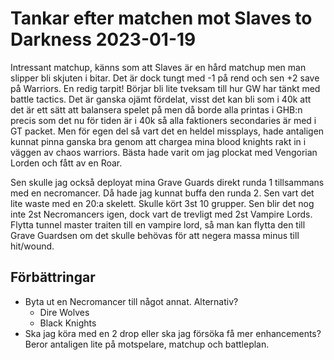 # Tankar efter matchen mot Slaves to Darkness 2023-01-19

Intressant matchup, känns som att Slaves är en hård matchup men man slipper bli skjuten i bitar. Det är dock tungt med -1 på rend och sen +2 save på Warriors. En redig tarpit! Börjar bli lite tveksam till hur GW har tänkt med battle tactics. Det är ganska ojämt fördelat, visst det kan bli som i 40k att det är ett sätt att balansera spelet på men då borde alla printas i GHB:n precis som det nu för tiden är i 40k så alla faktioners secondaries är med i GT packet.
Men för egen del så vart det en heldel missplays, hade antaligen kunnat pinna ganska bra genom att chargea mina blood knights rakt in i väggen av chaos warriors. Bästa hade varit om jag plockat med Vengorian Lorden och fått av en Roar. 

Sen skulle jag också deployat mina Grave Guards direkt runda 1 tillsammans med en necromancer. Då hade jag kunnat buffa den runda 2. Sen vart det lite waste med en 20:a skelett. Skulle kört 3st 10 grupper. Sen blir det nog inte 2st Necromancers igen, dock vart de trevligt med 2st Vampire Lords. Flytta tunnel master traiten till en vampire lord, så man kan flytta den till Grave Guardsen om det skulle behövas för att negera massa minus till hit/wound.

## Förbättringar

* Byta ut en Necromancer till något annat. Alternativ?
  * Dire Wolves
  * Black Knights
* Ska jag köra med en 2 drop eller ska jag försöka få mer enhancements? Beror antaligen lite på motspelare, matchup och battleplan.

